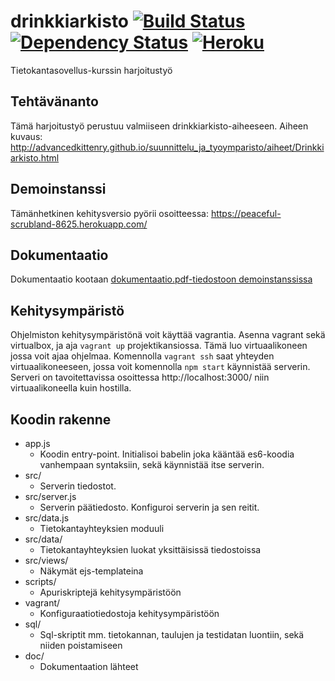 # drinkkiarkisto [![Build Status](https://travis-ci.org/googol/drinkkiarkisto.svg?branch=master)](https://travis-ci.org/googol/drinkkiarkisto) [![Dependency Status](https://david-dm.org/googol/drinkkiarkisto.svg)](https://david-dm.org/googol/drinkkiarkisto) [![Heroku](https://heroku-badge.herokuapp.com/?app=peaceful-scrubland-8625)](https://peaceful-scrubland-8625.herokuapp.com/)

Tietokantasovellus-kurssin harjoitustyö

## Tehtävänanto
Tämä harjoitustyö perustuu valmiiseen drinkkiarkisto-aiheeseen. Aiheen kuvaus: http://advancedkittenry.github.io/suunnittelu_ja_tyoymparisto/aiheet/Drinkkiarkisto.html

## Demoinstanssi
Tämänhetkinen kehitysversio pyörii osoitteessa: https://peaceful-scrubland-8625.herokuapp.com/

## Dokumentaatio
Dokumentaatio kootaan [dokumentaatio.pdf-tiedostoon demoinstanssissa](https://peaceful-scrubland-8625.herokuapp.com/doc/documentation.pdf)

## Kehitysympäristö
Ohjelmiston kehitysympäristönä voit käyttää vagrantia. Asenna vagrant sekä virtualbox, ja aja `vagrant up` projektikansiossa. Tämä luo virtuaalikoneen jossa voit ajaa ohjelmaa. Komennolla `vagrant ssh` saat yhteyden virtuaalikoneeseen, jossa voit komennolla `npm start` käynnistää serverin. Serveri on tavoitettavissa osoittessa http://localhost:3000/ niin virtuaalikoneella kuin hostilla.

## Koodin rakenne
- app.js
  - Koodin entry-point. Initialisoi babelin joka kääntää es6-koodia vanhempaan syntaksiin, sekä käynnistää itse serverin.
- src/
  - Serverin tiedostot.
- src/server.js
  - Serverin päätiedosto. Konfiguroi serverin ja sen reitit.
- src/data.js
  - Tietokantayhteyksien moduuli
- src/data/
  - Tietokantayhteyksien luokat yksittäisissä tiedostoissa
- src/views/
  - Näkymät ejs-templateina
- scripts/
  - Apuriskriptejä kehitysympäristöön
- vagrant/
  - Konfiguraatiotiedostoja kehitysympäristöön
- sql/
  - Sql-skriptit mm. tietokannan, taulujen ja testidatan luontiin, sekä niiden poistamiseen
- doc/
  - Dokumentaation lähteet
